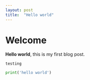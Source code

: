 ```yaml
---
layout: post
title:  "Hello world"
---
```


# Welcome

**Hello world**, this is my first blog post.

`testing`

```python
print('hello world')
```
